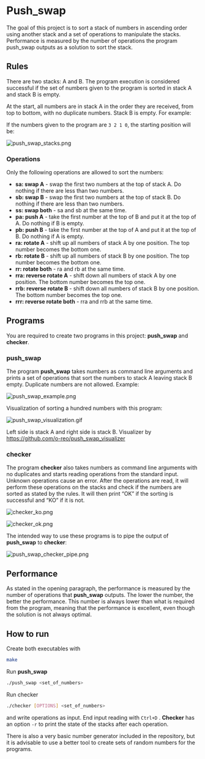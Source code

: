 # Push_swap

The goal of this project is to sort a stack of numbers in ascending order using another stack and a set of operations to manipulate the stacks. Performance is measured by the number of operations the program push_swap outputs as a solution to sort the stack.

## Rules

There are two stacks: A and B. The program execution is considered successful if the set of numbers given to the program is sorted in stack A and stack B is empty.

At the start, all numbers are in stack A in the order they are received, from top to bottom, with no duplicate numbers. Stack B is empty. For example:

If the numbers given to the program are `3 2 1 0`, the starting position will be:

![push_swap_stacks.png](https://github.com/asuikkan/repository_images/blob/4751b272395ddf2522887bd960a163657a9785db/Push_swap_images/push_swap_stacks.png)

### Operations

Only the following operations are allowed to sort the numbers:

- **sa: swap A** - swap the first two numbers at the top of stack A. Do nothing if there are less than two numbers.
- **sb: swap B** - swap the first two numbers at the top of stack B. Do nothing if there are less than two numbers.
- **ss: swap both** - sa and sb at the same time.
- **pa: push A** - take the first number at the top of B and put it at the top of A. Do nothing if B is empty.
- **pb: push B** - take the first number at the top of A and put it at the top of B. Do nothing if A is empty.
- **ra: rotate A** - shift up all numbers of stack A by one position. The top number becomes the bottom one.
- **rb: rotate B** - shift up all numbers of stack B by one position. The top number becomes the bottom one.
- **rr: rotate both** - ra and rb at the same time.
- **rra: reverse rotate A** - shift down all numbers of stack A by one position. The bottom number becomes the top one.
- **rrb: reverse rotate B** - shift down all numbers of stack B by one position. The bottom number becomes the top one.
- **rrr: reverse rotate both** - rra and rrb at the same time.

## Programs

You are required to create two programs in this project: **push_swap** and **checker**.

### push_swap

The program **push_swap** takes numbers as command line arguments and prints a set of operations that sort the numbers to stack A leaving stack B empty. Duplicate numbers are not allowed. Example:

![push_swap_example.png](https://github.com/asuikkan/repository_images/blob/4751b272395ddf2522887bd960a163657a9785db/Push_swap_images/push_swap_example.png)

Visualization of sorting a hundred numbers with this program:

![push_swap_visualization.gif](https://github.com/asuikkan/repository_images/blob/4751b272395ddf2522887bd960a163657a9785db/Push_swap_images/push_swap_visualization.gif)

Left side is stack A and right side is stack B. Visualizer by https://github.com/o-reo/push_swap_visualizer

### checker

The program **checker** also takes numbers as command line arguments with no duplicates and starts reading operations from the standard input. Unknown operations cause an error. After the operations are read, it will perform these operations on the stacks and check if the numbers are sorted as stated by the rules. It will then print “OK” if the sorting is successful and “KO” if it is not.

![checker_ko.png](https://github.com/asuikkan/repository_images/blob/4751b272395ddf2522887bd960a163657a9785db/Push_swap_images/checker_ko.png)

![checker_ok.png](https://github.com/asuikkan/repository_images/blob/4751b272395ddf2522887bd960a163657a9785db/Push_swap_images/checker_ok.png)

The intended way to use these programs is to pipe the output of **push_swap** to **checker**:

![push_swap_checker_pipe.png](https://github.com/asuikkan/repository_images/blob/4751b272395ddf2522887bd960a163657a9785db/Push_swap_images/push_swap_checker_pipe.png)

## Performance

As stated in the opening paragraph, the performance is measured by the number of operations that **push_swap** outputs. The lower the number, the better the performance. This number is always lower than what is required from the program, meaning that the performance is excellent, even though the solution is not always optimal.

## How to run

Create both executables with

```bash
make
```

Run **push_swap**

```bash
./push_swap <set_of_numbers>
```

Run checker

```bash
./checker [OPTIONS] <set_of_numbers>
```

and write operations as input. End input reading with `Ctrl+D` . **Checker** has an option `-r` to print the state of the stacks after each operation.

There is also a very basic number generator included in the repository, but it is advisable to use a better tool to create sets of random numbers for the programs.
